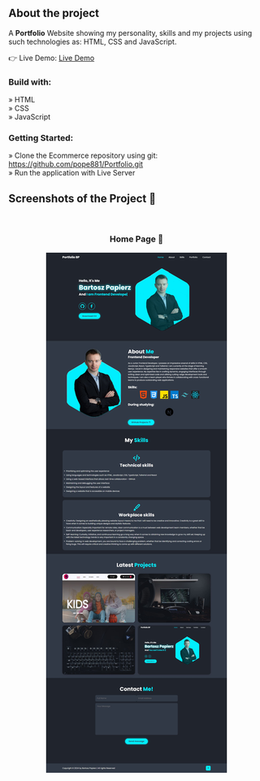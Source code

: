 <h2>About the project</h2>

  <p>A <b>Portfolio</b> Website showing my personality, skills and my projects using
                        such technologies as: HTML, CSS and JavaScript.</p>

👉 Live Demo: <a href='https://main--portfolio-bartosz-papierz.netlify.app/' target="_blank">Live Demo</a>

<h3>Build with:</h3>

» HTML <br>
» CSS <br>
» JavaScript

<h3>Getting Started:</h3>

» Clone the Ecommerce repository using git: https://github.com/pope881/Portfolio.git <br>
» Run the application with Live Server<br/>

<h2>Screenshots of the Project 📸</h2>
<br>
<h3 align='center'>Home Page 🏡</h3>
<div align='center'>
<img src='./img/homePage.jpg'/>
</div>
